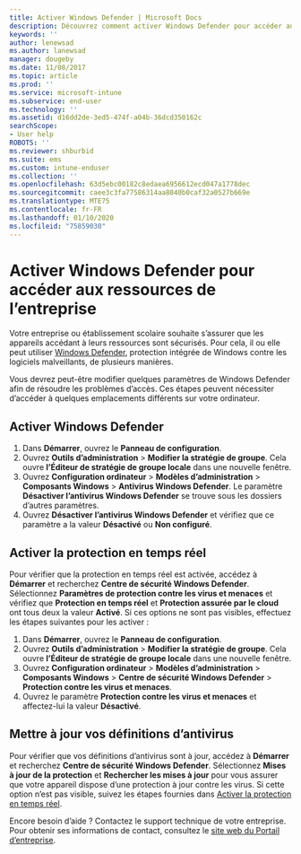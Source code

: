 ```yaml
---
title: Activer Windows Defender | Microsoft Docs
description: Découvrez comment activer Windows Defender pour accéder aux ressources de l’entreprise.
keywords: ''
author: lenewsad
ms.author: lanewsad
manager: dougeby
ms.date: 11/08/2017
ms.topic: article
ms.prod: ''
ms.service: microsoft-intune
ms.subservice: end-user
ms.technology: ''
ms.assetid: d16dd2de-3ed5-474f-a04b-36dcd350162c
searchScope:
- User help
ROBOTS: ''
ms.reviewer: shburbid
ms.suite: ems
ms.custom: intune-enduser
ms.collection: ''
ms.openlocfilehash: 63d5ebc00182c8edaea6956612ecd047a1778dec
ms.sourcegitcommit: caee3c3fa77586314aa8040b0caf32a0527b669e
ms.translationtype: MTE75
ms.contentlocale: fr-FR
ms.lasthandoff: 01/10/2020
ms.locfileid: "75859030"
---
```

# <a name="turn-on-windows-defender-to-access-company-resources"></a>Activer Windows Defender pour accéder aux ressources de l’entreprise

Votre entreprise ou établissement scolaire souhaite s’assurer que les appareils accédant à leurs ressources sont sécurisés. Pour cela, il ou elle peut utiliser [Windows Defender](https://www.microsoft.com/safety/pc-security/windows-defender.aspx), protection intégrée de Windows contre les logiciels malveillants, de plusieurs manières.

Vous devrez peut-être modifier quelques paramètres de Windows Defender afin de résoudre les problèmes d’accès. Ces étapes peuvent nécessiter d’accéder à quelques emplacements différents sur votre ordinateur.

## <a name="turn-on-windows-defender"></a>Activer Windows Defender

1. Dans **Démarrer**, ouvrez le **Panneau de configuration**.
2. Ouvrez **Outils d’administration** > **Modifier la stratégie de groupe**. Cela ouvre **l’Éditeur de stratégie de groupe locale** dans une nouvelle fenêtre.
3. Ouvrez **Configuration ordinateur** > **Modèles d’administration** > **Composants Windows** > **Antivirus Windows Defender**. Le paramètre **Désactiver l’antivirus Windows Defender** se trouve sous les dossiers d’autres paramètres. 
4. Ouvrez **Désactiver l’antivirus Windows Defender** et vérifiez que ce paramètre a la valeur **Désactivé** ou **Non configuré**.

## <a name="turn-on-real-time-protection"></a>Activer la protection en temps réel

Pour vérifier que la protection en temps réel est activée, accédez à **Démarrer** et recherchez **Centre de sécurité Windows Defender**. Sélectionnez **Paramètres de protection contre les virus et menaces** et vérifiez que **Protection en temps réel** et **Protection assurée par le cloud** ont tous deux la valeur **Activé**. Si ces options ne sont pas visibles, effectuez les étapes suivantes pour les activer :

1. Dans **Démarrer**, ouvrez le **Panneau de configuration**.
2. Ouvrez **Outils d’administration** > **Modifier la stratégie de groupe**. Cela ouvre **l’Éditeur de stratégie de groupe locale** dans une nouvelle fenêtre.
3. Ouvrez **Configuration ordinateur** > **Modèles d’administration** > **Composants Windows** > **Centre de sécurité Windows Defender** > **Protection contre les virus et menaces**.
4. Ouvrez le paramètre **Protection contre les virus et menaces** et affectez-lui la valeur **Désactivé**.

## <a name="update-your-antivirus-definitions"></a>Mettre à jour vos définitions d’antivirus

Pour vérifier que vos définitions d’antivirus sont à jour, accédez à **Démarrer** et recherchez **Centre de sécurité Windows Defender**. Sélectionnez **Mises à jour de la protection** et **Rechercher les mises à jour** pour vous assurer que votre appareil dispose d’une protection à jour contre les virus. Si cette option n’est pas visible, suivez les étapes fournies dans [Activer la protection en temps réel](turn-on-defender-windows.md#turn-on-real-time-protection).

Encore besoin d’aide ? Contactez le support technique de votre entreprise. Pour obtenir ses informations de contact, consultez le [site web du Portail d’entreprise](https://go.microsoft.com/fwlink/?linkid=2010980).
